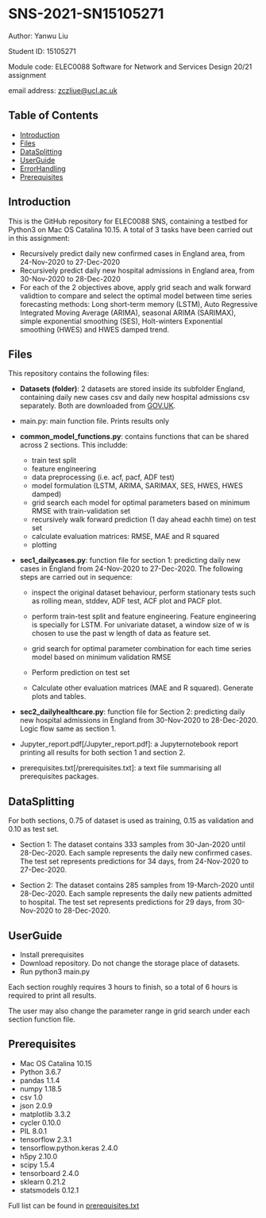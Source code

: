 # SNS-2021-SN15105271

Author: Yanwu Liu

Student ID: 15105271  

Module code: ELEC0088 Software for Network and Services Design 20/21 assignment 

email address: zczliue@ucl.ac.uk

## Table of Contents 
- [Introduction](#Introduction)
- [Files](#Files)
- [DataSplitting](#DataSplitting)
- [UserGuide](#UserGuide)
- [ErrorHandling](#ErrorHandling)
- [Prerequisites](#Prerequisites)


## Introduction
This is the GitHub repository for ELEC0088 SNS, containing a testbed for Python3 on Mac OS Catalina 10.15. A total of 3 tasks have been carried out in this assignment: 
- Recursively predict daily new confirmed cases in England area, from 24-Nov-2020 to 27-Dec-2020
- Recursively predict daily new hospital admissions in England area, from 30-Nov-2020 to 28-Dec-2020
- For each of the 2 objectives above, apply grid seach and walk forward validtion to compare and select the optimal model between time series forecasting methods: Long short-term memory (LSTM), Auto Regressive Integrated Moving Average (ARIMA), seasonal ARIMA (SARIMAX), simple exponential smoothing (SES), Holt-winters Exponential smoothing (HWES) and HWES damped trend.

## Files
This repository contains the following files:
- **Datasets (folder)**: 2 datasets are stored inside its subfolder England, containing daily new cases csv and daily new hospital admissions csv separately. Both are downloaded from [GOV.UK](https://coronavirus.data.gov.uk/). 
- main.py: main function file. Prints results only

- **common_model_functions.py**: contains functions that can be shared across 2 sections. This includde:
  - train test split
  - feature engineering
  - data preprocessing (i.e. acf, pacf, ADF test)
  - model formulation (LSTM, ARIMA, SARIMAX, SES, HWES, HWES damped)
  - grid search each model for optimal parameters based on minimum RMSE with train-validation set
  - recursively walk forward prediction (1 day ahead eachh time) on test set
  - calculate evaluation matrices: RMSE, MAE and R squared
  - plotting
  
- **sec1_dailycases.py**: function file for section 1: predicting daily new cases in England from 24-Nov-2020 to 27-Dec-2020. The following steps are carried out in sequence:
  - inspect the original dataset behaviour, perform stationary tests such as rolling mean, stddev, ADF test, ACF plot and PACF plot.
  - perform train-test split and feature engineering. Feature engineering is specially for LSTM. For univariate dataset, a window size of w is chosen to use the past w length of data as feature set.

  - grid search for optimal parameter combination for each time series model based on minimum validation RMSE

  - Perform prediction on test set
  - Calculate other evaluation matrices (MAE and R squared). Generate plots and tables.
  
- **sec2_dailyhealthcare.py**: function file for Section 2: predicting daily new hospital admissions in England from 30-Nov-2020 to 28-Dec-2020. Logic flow same as section 1. 


- Jupyter_report.pdf[/Jupyter_report.pdf]: a Jupyternotebook report printing all results for both section 1 and section 2.
- prerequisites.txt[/prerequisites.txt]: a text file summarising all prerequisites packages.


## DataSplitting

For both sections, 0.75 of dataset is used as training, 0.15 as validation and 0.10 as test set.

- Section 1: The dataset contains 333 samples from 30-Jan-2020 until 28-Dec-2020. Each sample represents the daily new confirmed cases. The test set represents predictions for 34 days, from 24-Nov-2020 to 27-Dec-2020.

- Section 2:  The dataset contains 285 samples from 19-March-2020 until 28-Dec-2020. Each sample represents the daily new patients admitted to hospital. The test set represents predictions for 29 days, from 30-Nov-2020 to 28-Dec-2020.


## UserGuide

- Install prerequisites 
- Download repository. Do not change the storage place of datasets. 
- Run python3 main.py

Each section roughly requires 3 hours to finish, so a total of 6 hours is required to print all results. 

The user may also change the parameter range in grid search under each section function file. 


## Prerequisites

- Mac OS Catalina 10.15
- Python 3.6.7
- pandas 1.1.4
- numpy 1.18.5
- csv 1.0
- json 2.0.9
- matplotlib 3.3.2
- cycler 0.10.0
- PIL 8.0.1
- tensorflow 2.3.1
- tensorflow.python.keras 2.4.0
- h5py 2.10.0
- scipy 1.5.4
- tensorboard 2.4.0
- sklearn 0.21.2
- statsmodels 0.12.1

Full list can be found in [prerequisites.txt](/prerequisites.txt)





